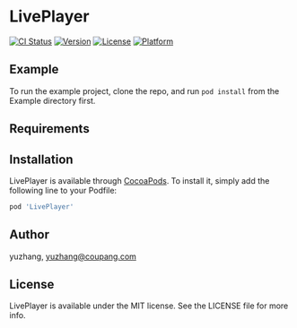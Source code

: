 # LivePlayer

[![CI Status](https://img.shields.io/travis/yuzhang/LivePlayer.svg?style=flat)](https://travis-ci.org/yuzhang/LivePlayer)
[![Version](https://img.shields.io/cocoapods/v/LivePlayer.svg?style=flat)](https://cocoapods.org/pods/LivePlayer)
[![License](https://img.shields.io/cocoapods/l/LivePlayer.svg?style=flat)](https://cocoapods.org/pods/LivePlayer)
[![Platform](https://img.shields.io/cocoapods/p/LivePlayer.svg?style=flat)](https://cocoapods.org/pods/LivePlayer)

## Example

To run the example project, clone the repo, and run `pod install` from the Example directory first.

## Requirements

## Installation

LivePlayer is available through [CocoaPods](https://cocoapods.org). To install
it, simply add the following line to your Podfile:

```ruby
pod 'LivePlayer'
```

## Author

yuzhang, yuzhang@coupang.com

## License

LivePlayer is available under the MIT license. See the LICENSE file for more info.
